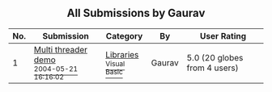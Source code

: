 ﻿<div align="center">

## All Submissions by Gaurav

</div>

No.  | Submission | Category | By   | User Rating
---- | ---------- | -------- | ---- | -----------
1 | [Multi threader demo<br /><sup>2004-05-21 16:16:02</sup>](https://github.com/Planet-Source-Code/gaurav-multi-threader-demo__1-53927) | [Libraries<br /><sup>Visual Basic</sup>](../ByCategory/libraries__1-49.md) | Gaurav | 5.0 (20 globes from 4 users)
